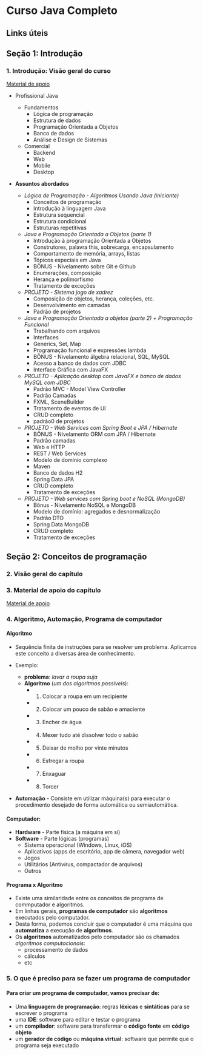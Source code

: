 # Curso Java Completo

## Links úteis

## Seção 1: Introdução

### 1. Introdução: Visão geral do curso

[Material de apoio](Recursos/Curso-Java-COMPLETO.pdf)

* Profissional Java
  * Fundamentos
    * Lógica de programação
    * Estrutura de dados
    * Programação Orientada a Objetos
    * Banco de dados
    * Análise e Design de Sistemas
  * Comercial
    * Backend
    * Web
    * Mobile
    * Desktop

* **Assuntos abordados**
  * *Lógica de Programação - Algoritmos Usando Java (iniciante)*
    * Conceitos de programação
    * Introdução à linguagem Java
    * Estrutura sequencial
    * Estrutura condicional
    * Estruturas repetitivas
  * *Java e Programação Orientada a Objetos (parte 1)*
    * Introdução à programação Orientada a Objetos
    * Construtores, palavra this, sobrecarga, encapsulamento
    * Comportamento de memória, arrays, listas
    * Tópicos especiais em Java
    * BÔNUS - Nivelamento sobre Git e Github
    * Enumerações, composição
    * Herança e polimorfismo
    * Tratamento de exceções
  * *PROJETO - Sistema jogo de xadrez*
    * Composição de objetos, herança, coleções, etc.
    * Desenvolvimento em camadas
    * Padrão de projetos
  * *Java e Programação Orientada a objetos (parte 2) + Programação Funcional*
    * Trabalhando com arquivos
    * Interfaces
    * Generics, Set, Map
    * Programação funcional e expressões lambda
    * BÔNUS - Nivelamento álgebra relacional, SQL, MySQL
    * Acesso a banco de dados com JDBC
    * Interface Gráfica com JavaFX
  * *PROJETO - Aplicação desktop com JavaFX e banco de dados MySQL com JDBC*
    * Padrão MVC - Model View Controller
    * Padrão Camadas
    * FXML, SceneBuilder
    * Tratamento de eventos de UI
    * CRUD completo
    * padrão0 de projetos
  * *PROJETO - Web Services com Spring Boot e JPA / Hibernate*
    * BÔNUS - Nivelamento ORM com JPA / Hibernate
    * Padrão camadas
    * Web e HTTP
    * REST / Web Services
    * Modelo de domínio complexo
    * Maven
    * Banco de dados H2
    * Spring Data JPA
    * CRUD completo
    * Tratamento de exceções
  * *PROJETO - Web services com Spring boot e NoSQL (MongoDB)*
    * Bônus - Nivelamento NoSQL e MongoDB
    * Modelo de domínio: agregados e desnormalização
    * Padrão DTO
    * Spring Data MongoDB
    * CRUD completo
    * Tratamento de exceções

## Seção 2: Conceitos de programação

### 2. Visão geral do capítulo

### 3. Material de apoio do capítulo

[Material de apoio](Recursos/pdf/02-conceitos-de-programacao.pdf)

### 4. Algoritmo, Automação, Programa de computador

#### **Algoritmo**

* Sequência finita de instruções para se resolver um problema. Aplicamos este conceito a diversas área de conhecimento.
* Exemplo:
  * **problema**: *lavar a roupa suja*
  * **Algoritmo** (*um dos algoritmos possíveis*):
    * 1. Colocar a roupa em um recipiente
    * 2. Colocar um pouco de sabão e amaciente
    * 3. Encher de água
    * 4. Mexer tudo até dissolver todo o sabão
    * 5. Deixar de molho por vinte minutos
    * 6. Esfregar a roupa
    * 7. Enxaguar
    * 8. Torcer

* **Automação** - Consiste em utilizar máquina(s) para executar o procedimento desejado de forma automática ou semiautomática.

#### **Computador**:

* **Hardware** - Parte física (a máquina em si)
* **Software** - Parte lógicas (programas)
  * Sistema operacional (Windows, Linux, iOS)
  * Aplicativos (apps de escritório, app de câmera, navegador web)
  * Jogos
  * Utilitários (Antivírus, compactador de arquivos)
  * Outros

#### **Programa** x **Algoritmo**

* Existe uma similaridade entre os conceitos de programa de commputador e algoritmos.
* Em linhas gerais, **programas de computador** são **algoritmos** executados pelo computador.
* Desta forma, podemos concluir que o computador é uma máquina que **automatiza** a execução de **algoritmos**.
* Os **algoritmos** automatizados pelo computador são os chamados *algoritmos computacionais*:
  * processamento de dados
  * cálculos
  * etc

### 5. O que é preciso para se fazer um programa de computador

#### Para criar um programa de computador, vamos precisar de:

* Uma **linguagem de programação**: regras **léxicas** e **sintáticas** para se escrever o programa
* uma **IDE**: software para editar e testar o programa
* um **compilador**: software para transfermar o **código fonte** em **código objeto**
* um **gerador de código** ou **máquina virtual**: software que permite que o programa seja executado